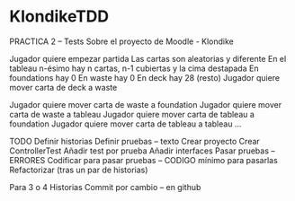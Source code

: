 # KlondikeTDD 
PRACTICA 2 – Tests
Sobre el proyecto de Moodle - Klondike

Jugador quiere empezar partida
    Las cartas son aleatorias y diferente
    En el tableau n-ésimo hay n cartas, n-1 cubiertas y la cima destapada
    En foundations hay 0
    En waste hay 0
    En deck hay 28 (resto)
Jugador quiere mover carta de deck a waste
    
Jugador quiere mover carta de waste a foundation
Jugador quiere mover carta de waste a tableau
Jugador quiere mover carta de tableau a foundation
Jugador quiere mover carta de tableau a tableau
…

TODO
Definir historias
Definir pruebas – texto
Crear proyecto
Crear ControllerTest
Añadir test por prueba
Añadir interfaces
Pasar pruebas – ERRORES
Codificar para pasar pruebas – CODIGO mínimo para pasarlas
Refactorizar (tras un par de historias)

Para 3 o 4 Historias
Commit por cambio – en github
